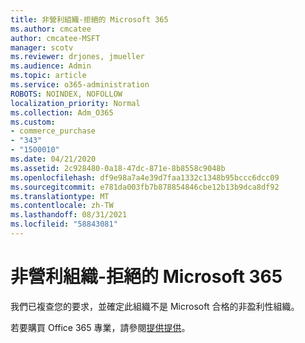 ```yaml
---
title: 非營利組織-拒絕的 Microsoft 365
ms.author: cmcatee
author: cmcatee-MSFT
manager: scotv
ms.reviewer: drjones, jmueller
ms.audience: Admin
ms.topic: article
ms.service: o365-administration
ROBOTS: NOINDEX, NOFOLLOW
localization_priority: Normal
ms.collection: Adm_O365
ms.custom:
- commerce_purchase
- "343"
- "1500010"
ms.date: 04/21/2020
ms.assetid: 2c928480-0a18-47dc-871e-8b8558c9048b
ms.openlocfilehash: df9e98a7a4e39d7faa1332c1348b95bccc6dcc09
ms.sourcegitcommit: e781da003fb7b878854846cbe12b13b9dca8df92
ms.translationtype: MT
ms.contentlocale: zh-TW
ms.lasthandoff: 08/31/2021
ms.locfileid: "58843081"
---
```

# <a name="microsoft-365-for-nonprofits---declined"></a>非營利組織-拒絕的 Microsoft 365

我們已複查您的要求，並確定此組織不是 Microsoft 合格的非盈利性組織。
  
若要購買 Office 365 專業，請參閱[提供提供](https://portal.office.com/AdminPortal/Home)。
